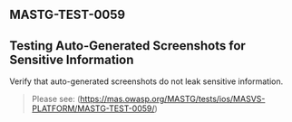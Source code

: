 ##  MASTG-TEST-0059

## Testing Auto-Generated Screenshots for Sensitive Information

Verify that auto-generated screenshots do not leak sensitive information.

> Please see: (https://mas.owasp.org/MASTG/tests/ios/MASVS-PLATFORM/MASTG-TEST-0059/)